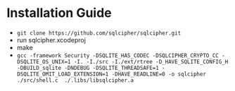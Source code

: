 # Installation Guide

* `git clone https://github.com/sqlcipher/sqlcipher.git`
* run sqlcipher.xcodeproj
* make
* `gcc -framework Security -DSQLITE_HAS_CODEC -DSQLCIPHER_CRYPTO_CC -DSQLITE_OS_UNIX=1 -I. -I./src -I./ext/rtree -D_HAVE_SQLITE_CONFIG_H -DBUILD_sqlite -DNDEBUG -DSQLITE_THREADSAFE=1 -DSQLITE_OMIT_LOAD_EXTENSION=1 -DHAVE_READLINE=0 -o sqlcipher ./src/shell.c  ./.libs/libsqlcipher.a`

